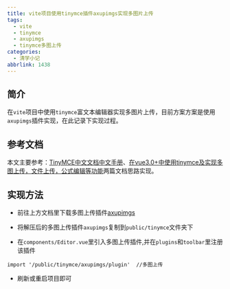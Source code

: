 ```yaml
---
title: vite项目使用tinymce插件axupimgs实现多图片上传
tags:
  - vite
  - tinymce
  - axupimgs
  - tinymce多图上传
categories:
  - 清学小记
abbrlink: 1438
---
```


## 简介
在```vite```项目中使用```tinymce```富文本编辑器实现多图片上传，目前方案方案是使用```axupimgs```插件实现，在此记录下实现过程。

## 参考文档
本文主要参考：[TinyMCE中文文档中文手册](http://tinymce.ax-z.cn/more-plugins/axupimgs.php)、[在vue3.0+中使用tinymce及实现多图上传，文件上传，公式编辑等功能](https://www.cnblogs.com/huihuihero/p/13877589.html)两篇文档思路实现。

## 实现方法
* 前往上方文档里下载多图上传插件[axupimgs](http://tinymce.ax-z.cn/more-plugins/axupimgs.zip)

* 将解压后的多图上传插件```axupimgs```复制到```public/tinymce```文件夹下

* 在```components/Editor.vue```里引入多图上传插件,并在```plugins```和```toolbar```里注册该插件
```
import '/public/tinymce/axupimgs/plugin'  //多图上传
```

* 刷新或重启项目即可
